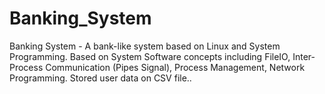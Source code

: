 # Banking_System
Banking System -  A bank-like system based on Linux and System Programming.  Based on System Software concepts including FileIO, Inter-Process Communication (Pipes Signal), Process Management, Network Programming. Stored user data on CSV file..
